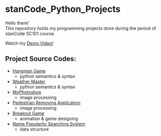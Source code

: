 # stanCode_Python_Projects
Hello there!\
This repository holds my programming projects done during the period of stanCode SC101 course.

Watch my [Demo Video!](https://www.youtube.com/playlist?app=desktop&list=PL6FWNwNPGCE56gP3lxhYPLoUbqE_unUiP)

## Project Source Codes:
- [Hangman Game](https://github.com/NatalieHana/stanCode_Python_Projects/blob/main/stanCode_Projects/Hangman_game/hangman.py)
  - python semantics & syntax
- [Weather Master](https://github.com/NatalieHana/stanCode_Python_Projects/blob/main/stanCode_Projects/Weatner_master/weather_master.py)
  - python semantics & syntax
- [MyPhotoshop](https://github.com/NatalieHana/stanCode_Python_Projects/blob/main/stanCode_Projects/MyPhotoshop/best_photoshop_award.py)
  - image processing
- [Pedestrian Removing Application](https://github.com/NatalieHana/stanCode_Python_Projects/blob/main/stanCode_Projects/stanCodeshop/stanCodoshop.py)
  - image processing
- [Breakout Game](https://github.com/NatalieHana/stanCode_Python_Projects/blob/main/stanCode_Projects/BreakoutGame/breakout.py)
  - animation & game designing
- [Name Popularity Searching System](https://github.com/NatalieHana/stanCode_Python_Projects/blob/main/stanCode_Projects/Babynames/babygraphics.py)
  - data structure
